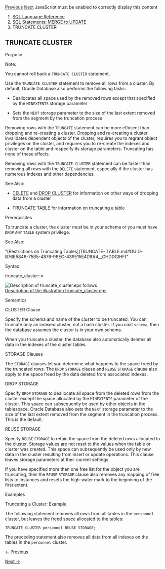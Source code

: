 [Previous](SET-TRANSACTION.md) [Next](TRUNCATE-TABLE.md) JavaScript must
be enabled to correctly display this content

  1. [SQL Language Reference ](index.md)
  2. [SQL Statements: MERGE to UPDATE](SQL-Statements-MERGE-to-UPDATE.md)
  3. TRUNCATE CLUSTER 

## TRUNCATE CLUSTER

Purpose

Note:

You cannot roll back a `TRUNCATE CLUSTER` statement.

Use the `TRUNCATE CLUSTER` statement to remove all rows from a cluster. By
default, Oracle Database also performs the following tasks:

  * Deallocates all space used by the removed rows except that specified by the `MINEXTENTS` storage parameter 

  * Sets the `NEXT` storage parameter to the size of the last extent removed from the segment by the truncation process 

Removing rows with the `TRUNCATE` statement can be more efficient than
dropping and re-creating a cluster. Dropping and re-creating a cluster
invalidates dependent objects of the cluster, requires you to regrant object
privileges on the cluster, and requires you to re-create the indexes and
cluster on the table and respecify its storage parameters. Truncating has none
of these effects.

Removing rows with the `TRUNCATE CLUSTER` statement can be faster than
removing all rows with the `DELETE` statement, especially if the cluster has
numerous indexes and other dependencies.

See Also:

  * [DELETE](DELETE.md#GUID-156845A5-B626-412B-9F95-8869B988ABD7) and [DROP CLUSTER](DROP-CLUSTER.md#GUID-531F7DE2-AA2A-400E-BC9A-4CBEEA7B7156) for information on other ways of dropping data from a cluster 

  * [TRUNCATE TABLE](TRUNCATE-TABLE.md#GUID-B76E5846-75B5-4876-98EC-439E15E4D8A4) for information on truncating a table 

Prerequisites

To truncate a cluster, the cluster must be in your schema or you must have
`DROP` `ANY` `TABLE` system privilege.

See Also:

"[Restrictions on Truncating Tables](TRUNCATE-
TABLE.md#GUID-B76E5846-75B5-4876-98EC-439E15E4D8A4__CHDDGIHF)"

Syntax

truncate_cluster::=

![Description of truncate_cluster.eps
follows](https://docs.oracle.com/en/database/oracle/oracle-database/23/sqlrf/img/truncate_cluster.gif)  
[Description of the illustration
truncate_cluster.eps](img_text/truncate_cluster.md)

Semantics

CLUSTER Clause

Specify the schema and name of the cluster to be truncated. You can truncate
only an indexed cluster, not a hash cluster. If you omit `schema`, then the
database assumes the cluster is in your own schema.

When you truncate a cluster, the database also automatically deletes all data
in the indexes of the cluster tables.

STORAGE Clauses

The `STORAGE` clauses let you determine what happens to the space freed by the
truncated rows. The `DROP` `STORAGE` clause and `REUSE` `STORAGE` clause also
apply to the space freed by the data deleted from associated indexes.

DROP STORAGE

Specify `DROP` `STORAGE` to deallocate all space from the deleted rows from
the cluster except the space allocated by the `MINEXTENTS` parameter of the
cluster. This space can subsequently be used by other objects in the
tablespace. Oracle Database also sets the `NEXT` storage parameter to the size
of the last extent removed from the segment in the truncation process. This is
the default.

REUSE STORAGE

Specify `REUSE` `STORAGE` to retain the space from the deleted rows allocated
to the cluster. Storage values are not reset to the values when the table or
cluster was created. This space can subsequently be used only by new data in
the cluster resulting from insert or update operations. This clause leaves
storage parameters at their current settings.

If you have specified more than one free list for the object you are
truncating, then the `REUSE` `STORAGE` clause also removes any mapping of free
lists to instances and resets the high-water mark to the beginning of the
first extent.

Examples

Truncating a Cluster: Example

The following statement removes all rows from all tables in the `personnel`
cluster, but leaves the freed space allocated to the tables:

    
    
    TRUNCATE CLUSTER personnel REUSE STORAGE;
    

The preceding statement also removes all data from all indexes on the tables
in the `personnel` cluster.


[← Previous](SET-TRANSACTION.md)

[Next →](TRUNCATE-TABLE.md)
